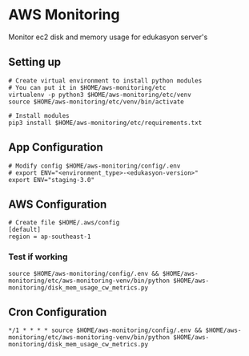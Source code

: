 # AWS Monitoring
Monitor ec2 disk and memory usage for edukasyon server's

## Setting up
```
# Create virtual environment to install python modules
# You can put it in $HOME/aws-monitoring/etc
virtualenv -p python3 $HOME/aws-monitoring/etc/venv
source $HOME/aws-monitoring/etc/venv/bin/activate

# Install modules
pip3 install $HOME/aws-monitoring/etc/requirements.txt
```

## App Configuration
```
# Modify config $HOME/aws-monitoring/config/.env
# export ENV="<environment_type>-<edukasyon-version>"
export ENV="staging-3.0"
```

## AWS Configuration
```
# Create file $HOME/.aws/config
[default]
region = ap-southeast-1
```

### Test if working
```
source $HOME/aws-monitoring/config/.env && $HOME/aws-monitoring/etc/aws-monitoring-venv/bin/python $HOME/aws-monitoring/disk_mem_usage_cw_metrics.py
```

## Cron Configuration
```
*/1 * * * * source $HOME/aws-monitoring/config/.env && $HOME/aws-monitoring/etc/aws-monitoring-venv/bin/python $HOME/aws-monitoring/disk_mem_usage_cw_metrics.py
```


